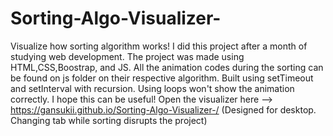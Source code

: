 # Sorting-Algo-Visualizer-

Visualize how sorting algorithm works!
I did this project after a month of studying web development.
The project was made using HTML,CSS,Boostrap, and JS. 
All the animation codes during the sorting can be found on js folder on their respective algorithm.
Built using setTimeout and setInterval with recursion. Using loops won't show the animation correctly.
I hope this can be useful! Open the visualizer here --> https://gansukii.github.io/Sorting-Algo-Visualizer-/ (Designed for desktop. Changing tab while sorting disrupts the project)
